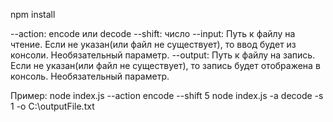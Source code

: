 npm install


--action: encode или decode
--shift: число
--input: Путь к файлу на чтение. Если не указан(или файл не существует), то ввод будет из консоли. Необязательный параметр.
--output: Путь к файлу на запись. Если не указан(или файл не существует), то запись будет отображена в консоль. Необязательный параметр.

Пример:
    node index.js --action encode --shift 5
    node index.js -a decode -s 1 -o C:\outputFile.txt